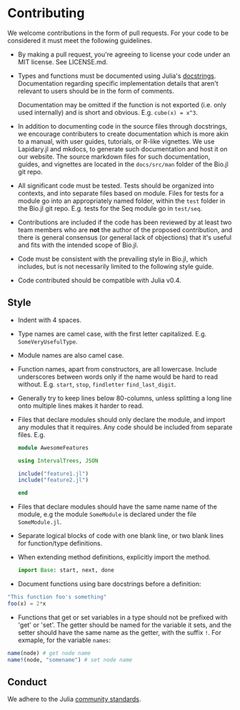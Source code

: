 # Contributing

We welcome contributions in the form of pull requests. For your code to be
considered it must meet the following guidelines.

  * By making a pull request, you're agreeing to license your code under an MIT
    license. See LICENSE.md.

  * Types and functions must be documented using Julia's [docstrings](http://docs.julialang.org/en/latest/manual/documentation/).
    Documentation regarding specific implementation details that aren't relevant
    to users should be in the form of comments.

    Documentation may be omitted if the function is not exported (i.e. only used
    internally) and is short and obvious. E.g. `cube(x) = x^3`.
    
  * In addition to documenting code in the source files through docstrings,
    we encourage contributers to create documentation which is more akin to 
    a manual, with user guides, tutorials, or R-like vignettes. We use Lapidary.jl 
    and mkdocs, to generate such documentation and host it on our website.
    The source markdown files for such documentation, guides, and vignettes
    are located in the `docs/src/man` folder of the Bio.jl git repo.

  * All significant code must be tested. Tests should be organized into
    contexts, and into separate files based on module.
    Files for tests for a module go into an appropriately named
    folder, within the `test` folder in the Bio.jl git repo. E.g. tests
    for the Seq module go in `test/seq`.

  * Contributions are included if the code has been reviewed by at least two
    team members who are **not** the author of the proposed contribution,
    and there is general consensus (or general lack of objections) that it's useful
    and fits with the intended scope of Bio.jl.

  * Code must be consistent with the prevailing style in Bio.jl, which includes,
    but is not necessarily limited to the following style guide.

  * Code contributed should be compatible with Julia v0.4.


## Style


  * Indent with 4 spaces.

  * Type names are camel case, with the first letter capitalized. E.g.
    `SomeVeryUsefulType`.

  * Module names are also camel case.

  * Function names, apart from constructors, are all lowercase. Include
    underscores between words only if the name would be hard to read without.
    E.g.  `start`, `stop`, `findletter` `find_last_digit`.

  * Generally try to keep lines below 80-columns, unless splitting a long line
    onto multiple lines makes it harder to read.

  * Files that declare modules should only declare the module, and import any
    modules that it requires. Any code should
    be included from separate files. E.g.

    ```julia
    module AwesomeFeatures

    using IntervalTrees, JSON

    include("feature1.jl")
    include("feature2.jl")

    end
    ```
    
  * Files that declare modules should have the same name name of the module, e.g
    the module `SomeModule` is declared under the file `SomeModule.jl`.

  * Separate logical blocks of code with one blank line, or two blank lines for
    function/type definitions.

  * When extending method definitions, explicitly import the method.

    ```julia
    import Base: start, next, done
    ```

  * Document functions using bare docstrings before a definition:

  ```julia
  "This function foo's something"
  foo(x) = 2*x
  ```

  * Functions that get or set variables in a type should not be prefixed with 'get' or 'set'. The getter should be named for the variable it sets, and the setter should have the same name as the getter, with the suffix `!`. For exmaple, for the variable `names`:

  ```julia
  name(node) # get node name
  name!(node, "somename") # set node name
  ```

## Conduct

We adhere to the Julia [community standards](http://julialang.org/community/standards/).
